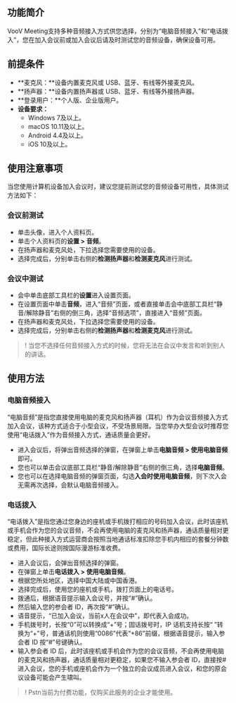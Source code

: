 

## 功能简介

VooV Meeting支持多种音频接入方式供您选择，分别为“电脑音频接入”和“电话拨入”，您在加入会议前或加入会议后请及时测试您的音频设备，确保设备可用。

## 前提条件
- **麦克风：**设备内置麦克风或 USB、蓝牙、有线等外接麦克风。
- **扬声器：**设备内置扬声器或 USB、蓝牙、有线等外接扬声器。
- **登录用户：**个人版、企业版用户。
- **设备要求：**
  - Windows 7及以上。
  - macOS 10.11及以上。
  - Android 4.4及以上。
  - iOS 10及以上。

## 使用注意事项
当您使用计算机设备加入会议时，建议您提前测试您的音频设备可用性，具体测试方法如下：

### 会议前测试
- 单击头像，进入个人资料页。
- 单击个人资料页的**设置 > 音频**。
- 在扬声器和麦克风处，下拉选择您需要使用的设备。
- 选择完成后，分别单击右侧的**检测扬声器**和**检测麦克风**进行测试。

### 会议中测试
- 会中单击底部工具栏的**设置**进入设置页面。
- 在设置页面中单击**音频**，进入“音频”页面，或者直接单击会中底部工具栏“静音/解除静音”右侧的倒三角，选择“音频选项”，直接进入“音频”页面。
- 在扬声器和麦克风处，下拉选择您需要使用的设备。
- 选择完成后，分别单击右侧的**检测扬声器**和**检测麦克风**进行测试。
>! 当您不选择任何音频接入方式的时候，您将无法在会议中发言和听到别人的讲话。

## 使用方法
### 电脑音频接入
“电脑音频”是指您直接使用电脑的麦克风和扬声器（耳机）作为会议音频接入方式加入会议，该种方式适合于小型会议，不受场景局限。当您举办大型会议时推荐您使用“电话拨入”作为音频接入方式，通话质量会更好。
- 进入会议后，将弹出音频选择的弹窗，在弹窗上单击**电脑音频 > 使用电脑音频**即可。
- 您也可以单击会议底部工具栏“静音/解除静音”右侧的倒三角，选择**电脑音频**。
- 您也可以在选择电脑音频的弹窗页面，勾选**入会时使用电脑音频**，则下次入会无需再次选择，会默认电脑音频接入。

### 电话拨入
“电话拨入”是指您通过您身边的座机或手机拨打相应的号码加入会议，此时该座机或手机会作为您的会议音频，不会再使用电脑的麦克风和扬声器，通话质量相对更稳定，但此种接入方式运营商会按照当地通话标准扣除您手机内相应的套餐分钟数或费用，国际长途则按国际漫游标准收费。
- 进入会议后，会弹出音频选择的弹窗。
- 在弹窗上单击**电话拨入 > 使用电脑音频**。
- 根据您所处地区，选择中国大陆或中国香港。
- 选择完成后，使用您的座机或手机，拨打页面上的电话号。
- 拨通后，根据语音提示输入会议号，并按“#”确认。
- 然后输入您的参会者 ID，再次按“#”确认。
- 语音提示，“已加入会议，当前x人在会议中”，即代表入会成功。
- 手机拨号时，长按“0”可以转换成“+”号；固话拨号时，IP 话机支持长按“ ”转换为“+”号，普通话机则使用“0086”代表“+86”前缀，根据语音提示，输入参会者 ID 按“#”号键确认。
- 输入参会者 ID 后，此时该座机或手机会作为您的会议音频，不会再使用电脑的麦克风和扬声器，通话质量相对更稳定，如果您不输入参会者 ID，直接按#进入会议，您的手机或座机会作为一个独立的会议成员进入会议，和您的原会议设备可能会产生啸叫。

>! Pstn当前为付费功能，仅购买此服务的企业才能使用。

